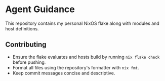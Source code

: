 # Agent Guidance

This repository contains my personal NixOS flake along with modules and host definitions.

## Contributing
- Ensure the flake evaluates and hosts build by running `nix flake check` before pushing.
- Format all files using the repository's formatter with `nix fmt`.
- Keep commit messages concise and descriptive.

